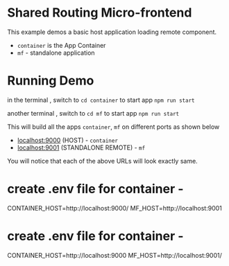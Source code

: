 # Shared Routing Micro-frontend

This example demos a basic host application loading remote component.

- `container` is the App Container
- `mf` - standalone application

# Running Demo

in the terminal , switch to `cd container`
to start app `npm run start`

another terminal , switch to `cd mf`
to start app `npm run start`

This will build all the apps `container`, `mf` on different ports as shown below

- [localhost:9000](http://localhost:9000/) (HOST) - `container`
- [localhost:9001](http://localhost:9001/) (STANDALONE REMOTE) - `mf`

You will notice that each of the above URLs will look exactly same.

# create .env file for container -

CONTAINER_HOST=http://localhost:9000/
MF_HOST=http://localhost:9001

# create .env file for container -

CONTAINER_HOST=http://localhost:9000
MF_HOST=http://localhost:9001/


